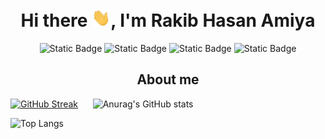 <h1 align="center">
  Hi there <img src="https://raw.githubusercontent.com/ABSphreak/ABSphreak/master/gifs/Hi.gif" width="30px"/>,  I'm Rakib Hasan Amiya
</h1>
<p align="center">
  <img alt="Static Badge" src="https://img.shields.io/badge/From-Dhaka%2C%20Bangladesh-green?style=plastic&link=https%3A%2F%2Fen.wikipedia.org%2Fwiki%2FDhaka" /> <img alt="Static Badge" src="https://img.shields.io/badge/Location-Berlin%2CGermany-yellow?logoColor=rgb&style=plastic&link=https%3A%2F%2Fen.wikipedia.org%2Fwiki%2FBerlin" /> <img alt="Static Badge" src="https://img.shields.io/badge/Download_date-31.12.1991-green?style=plastic" /> <img alt="Static Badge" src="https://komarev.com/ghpvc/?username=rhasan33&color=blueviolet&style=plastic" />
</p>

<h2 align="center">About me</h2>

[![GitHub Streak](https://streak-stats.demolab.com/?user=rhasan33&theme=dark)](https://git.io/streak-stats) &nbsp;&nbsp;&nbsp;&nbsp; ![Anurag's GitHub stats](https://github-readme-stats.vercel.app/api?username=rhasan33&show_icons=true&theme=dark)

![Top Langs](https://github-readme-stats.vercel.app/api/top-langs/?username=rhasan33&hide_progress=false&theme=dark)
<!--
**rhasan33/rhasan33** is a ✨ _special_ ✨ repository because its `README.md` (this file) appears on your GitHub profile.

Here are some ideas to get you started:

- 🔭 I’m currently working on ...
- 🌱 I’m currently learning ...
- 👯 I’m looking to collaborate on ...
- 🤔 I’m looking for help with ...
- 💬 Ask me about ...
- 📫 How to reach me: ...
- 😄 Pronouns: ...
- ⚡ Fun fact: ...
-->
